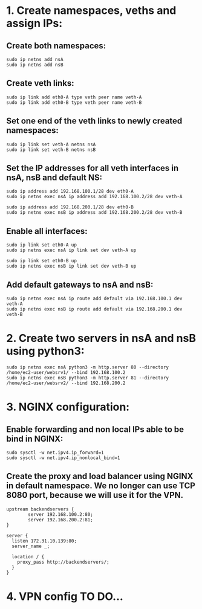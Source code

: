 # 1. Create namespaces, veths and assign IPs:

## Create both namespaces:
```
sudo ip netns add nsA
sudo ip netns add nsB
```


## Create veth links:
```
sudo ip link add eth0-A type veth peer name veth-A
sudo ip link add eth0-B type veth peer name veth-B
```


## Set one end of the veth links to newly created namespaces:
```
sudo ip link set veth-A netns nsA
sudo ip link set veth-B netns nsB
```


## Set the IP addresses for all veth interfaces in nsA, nsB and default NS:
```
sudo ip address add 192.168.100.1/28 dev eth0-A
sudo ip netns exec nsA ip address add 192.168.100.2/28 dev veth-A

sudo ip address add 192.168.200.1/28 dev eth0-B
sudo ip netns exec nsB ip address add 192.168.200.2/28 dev veth-B
```


## Enable all interfaces:
```
sudo ip link set eth0-A up
sudo ip netns exec nsA ip link set dev veth-A up

sudo ip link set eth0-B up
sudo ip netns exec nsB ip link set dev veth-B up
```


## Add default gateways to nsA and nsB:
```
sudo ip netns exec nsA ip route add default via 192.168.100.1 dev veth-A
sudo ip netns exec nsB ip route add default via 192.168.200.1 dev veth-B
```

# 2. Create two servers in nsA and nsB using python3:

```
sudo ip netns exec nsA python3 -m http.server 80 --directory /home/ec2-user/websrv1/ --bind 192.168.100.2
sudo ip netns exec nsB python3 -m http.server 81 --directory /home/ec2-user/websrv2/ --bind 192.168.200.2
```

# 3. NGINX configuration:

## Enable forwarding and non local IPs able to be bind in NGINX:
```
sudo sysctl -w net.ipv4.ip_forward=1
sudo sysctl -w net.ipv4.ip_nonlocal_bind=1
```

## Create the proxy and load balancer using NGINX in default namespace. We no longer can use TCP 8080 port, because we will use it for the VPN.
```
upstream backendservers {
        server 192.168.100.2:80;
        server 192.168.200.2:81;
}

server {
  listen 172.31.10.139:80;
  server_name _;
  
  location / {
    proxy_pass http://backendservers/;
  }
}
```

# 4. VPN config TO DO...
